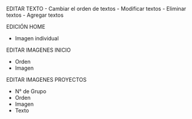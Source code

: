 EDITAR TEXTO
	- Cambiar el orden de textos
	- Modificar textos
	- Eliminar textos
	- Agregar textos

EDICIÓN HOME
- Imagen individual

EDITAR IMAGENES INICIO
- Orden
- Imagen

EDITAR IMAGENES PROYECTOS
- N° de Grupo
- Orden
- Imagen
- Texto
